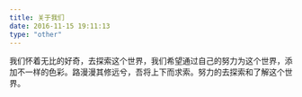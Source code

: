 ```yaml
---
title: 关于我们
date: 2016-11-15 19:11:13
type: "other"
---
```

我们怀着无比的好奇，去探索这个世界，我们希望通过自己的努力为这个世界，添加不一样的色彩。路漫漫其修远兮，吾将上下而求索。努力的去探索和了解这个世界。

